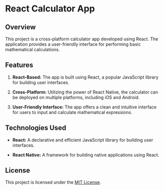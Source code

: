 # React Calculator App

## Overview

This project is a cross-platform calculator app developed using React. The application provides a user-friendly interface for performing basic mathematical calculations.

## Features

1. **React-Based:** The app is built using React, a popular JavaScript library for building user interfaces.

2. **Cross-Platform:** Utilizing the power of React Native, the calculator can be deployed on multiple platforms, including iOS and Android.

3. **User-Friendly Interface:** The app offers a clean and intuitive interface for users to input and calculate mathematical expressions.

## Technologies Used

- **React:** A declarative and efficient JavaScript library for building user interfaces.
  
- **React Native:** A framework for building native applications using React.

## License

This project is licensed under the [MIT License](LICENSE).